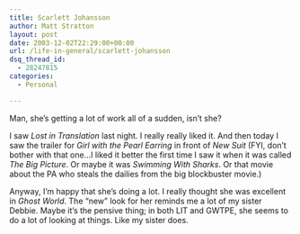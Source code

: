 ```yaml
---
title: Scarlett Johansson
author: Matt Stratton
layout: post
date: 2003-12-02T22:29:00+00:00
url: /life-in-general/scarlett-johansson
dsq_thread_id:
  - 28247815
categories:
  - Personal

---
```

Man, she&#8217;s getting a lot of work all of a sudden, isn&#8217;t she?

I saw _Lost in Translation_ last night. I really really liked it. And then today I saw the trailer for _Girl with the Pearl Earring_ in front of _New Suit_ (FYI, don&#8217;t bother with that one&#8230;I liked it better the first time I saw it when it was called _The Big Picture_. Or maybe it was _Swimming With Sharks_. Or that movie about the PA who steals the dailies from the big blockbuster movie.)

Anyway, I&#8217;m happy that she&#8217;s doing a lot. I really thought she was excellent in _Ghost World_. The &#8220;new&#8221; look for her reminds me a lot of my sister Debbie. Maybe it&#8217;s the pensive thing; in both LIT and GWTPE, she seems to do a lot of looking at things. Like my sister does.